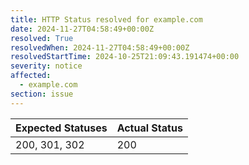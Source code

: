 ```yaml
---
title: HTTP Status resolved for example.com
date: 2024-11-27T04:58:49+00:00Z
resolved: True
resolvedWhen: 2024-11-27T04:58:49+00:00Z
resolvedStartTime: 2024-10-25T21:09:43.191474+00:00
severity: notice
affected:
  - example.com
section: issue
---
```


| Expected Statuses | Actual Status  |
|-------------------|----------------|
| 200, 301, 302 | 200 |
